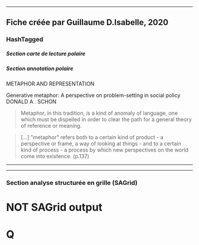 
----
Fiche créée par Guillaume D.Isabelle, 2020 
---- 

### HashTagged 


##### Section carte de lecture polaire
##### Section annotation polaire
METAPHOR AND REPRESENTATION



Generative metaphor: A perspective on problem-setting in social policy DONALD A . SCHON



>Metaphor, in this tradition, is a kind of anomaly of language, one which must be dispelled in order to clear the path for a general theory of reference or meaning.



> [...] "metaphor" refers both to a certain kind of product - a perspective or frame, a way of looking at things - and to a certain kind of process - a process by which new perspectives on the world come into existence. (p.137)






----

----



### Section analyse structurée en grille (SAGrid)


# NOT SAGrid output

# Q

